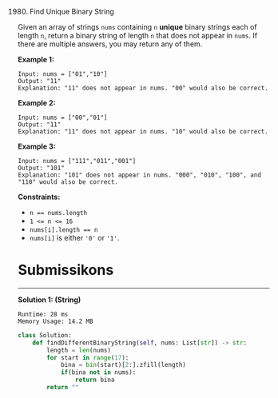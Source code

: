 1980. Find Unique Binary String

Given an array of strings `nums` containing `n` **unique** binary strings each of length `n`, return a binary string of length `n` that does not appear in `nums`. If there are multiple answers, you may return any of them.

 

**Example 1:**
```
Input: nums = ["01","10"]
Output: "11"
Explanation: "11" does not appear in nums. "00" would also be correct.
```

**Example 2:**
```
Input: nums = ["00","01"]
Output: "11"
Explanation: "11" does not appear in nums. "10" would also be correct.
```

**Example 3:**
```
Input: nums = ["111","011","001"]
Output: "101"
Explanation: "101" does not appear in nums. "000", "010", "100", and "110" would also be correct.
```

**Constraints:**

* `n == nums.length`
* `1 <= n <= 16`
* `nums[i].length == n`
* `nums[i]` is either `'0'` or `'1'`.

# Submissikons
---
**Solution 1: (String)**
```
Runtime: 28 ms
Memory Usage: 14.2 MB
```
```python
class Solution:
    def findDifferentBinaryString(self, nums: List[str]) -> str:
        length = len(nums)
        for start in range(17):
            bina = bin(start)[2:].zfill(length)
            if(bina not in nums):
                return bina
        return ""
```
